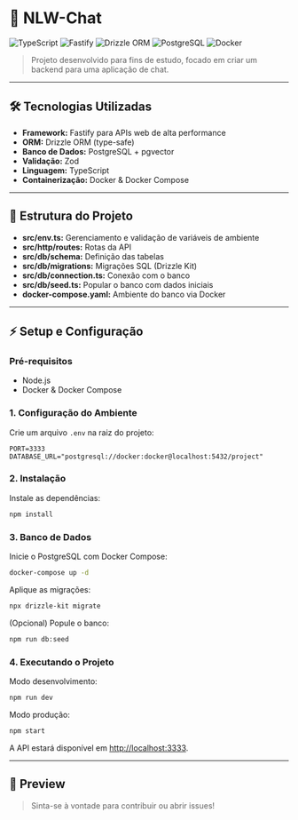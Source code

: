# 🚀 NLW-Chat

![TypeScript](https://img.shields.io/badge/TypeScript-3178C6?style=for-the-badge&logo=typescript&logoColor=white)
![Fastify](https://img.shields.io/badge/Fastify-000000?style=for-the-badge&logo=fastify&logoColor=white)
![Drizzle ORM](https://img.shields.io/badge/Drizzle-3E7C3F?style=for-the-badge)
![PostgreSQL](https://img.shields.io/badge/PostgreSQL-4169E1?style=for-the-badge&logo=postgresql&logoColor=white)
![Docker](https://img.shields.io/badge/Docker-2496ED?style=for-the-badge&logo=docker&logoColor=white)

> Projeto desenvolvido para fins de estudo, focado em criar um backend para uma aplicação de chat.

---

## 🛠️ Tecnologias Utilizadas

- **Framework:** Fastify para APIs web de alta performance
- **ORM:** Drizzle ORM (type-safe)
- **Banco de Dados:** PostgreSQL + pgvector
- **Validação:** Zod
- **Linguagem:** TypeScript
- **Containerização:** Docker & Docker Compose

---

## 📁 Estrutura do Projeto

- **src/env.ts:** Gerenciamento e validação de variáveis de ambiente
- **src/http/routes:** Rotas da API
- **src/db/schema:** Definição das tabelas
- **src/db/migrations:** Migrações SQL (Drizzle Kit)
- **src/db/connection.ts:** Conexão com o banco
- **src/db/seed.ts:** Popular o banco com dados iniciais
- **docker-compose.yaml:** Ambiente do banco via Docker

---

## ⚡ Setup e Configuração

### Pré-requisitos

- Node.js
- Docker & Docker Compose

### 1. Configuração do Ambiente

Crie um arquivo `.env` na raiz do projeto:

```env
PORT=3333
DATABASE_URL="postgresql://docker:docker@localhost:5432/project"
```

### 2. Instalação

Instale as dependências:

```bash
npm install
```

### 3. Banco de Dados

Inicie o PostgreSQL com Docker Compose:

```bash
docker-compose up -d
```

Aplique as migrações:

```bash
npx drizzle-kit migrate
```

(Opcional) Popule o banco:

```bash
npm run db:seed
```

### 4. Executando o Projeto

Modo desenvolvimento:

```bash
npm run dev
```

Modo produção:

```bash
npm start
```

A API estará disponível em [http://localhost:3333](http://localhost:3333).

---

## 💬 Preview

> Sinta-se à vontade para contribuir ou abrir issues!
